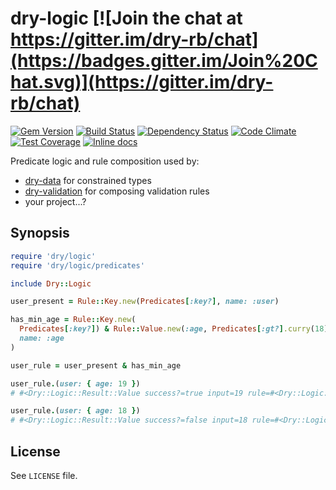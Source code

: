 [gem]: https://rubygems.org/gems/dry-logic
[travis]: https://travis-ci.org/dry-rb/dry-logic
[gemnasium]: https://gemnasium.com/dry-rb/dry-logic
[codeclimate]: https://codeclimate.com/github/dry-rb/dry-logic
[coveralls]: https://coveralls.io/r/dry-rb/dry-logic
[inchpages]: http://inch-ci.org/github/dry-rb/dry-logic

# dry-logic [![Join the chat at https://gitter.im/dry-rb/chat](https://badges.gitter.im/Join%20Chat.svg)](https://gitter.im/dry-rb/chat)

[![Gem Version](https://badge.fury.io/rb/dry-logic.svg)][gem]
[![Build Status](https://travis-ci.org/dry-rb/dry-logic.svg?branch=master)][travis]
[![Dependency Status](https://gemnasium.com/dry-rb/dry-logic.svg)][gemnasium]
[![Code Climate](https://codeclimate.com/github/dry-rb/dry-logic/badges/gpa.svg)][codeclimate]
[![Test Coverage](https://codeclimate.com/github/dry-rb/dry-logic/badges/coverage.svg)][codeclimate]
[![Inline docs](http://inch-ci.org/github/dry-rb/dry-logic.svg?branch=master)][inchpages]

Predicate logic and rule composition used by:

* [dry-data](https://github.com/dry-rb/dry-data) for constrained types
* [dry-validation](https://github.com/dry-rb/dry-validation) for composing validation rules
* your project...?

## Synopsis

``` ruby
require 'dry/logic'
require 'dry/logic/predicates'

include Dry::Logic

user_present = Rule::Key.new(Predicates[:key?], name: :user)

has_min_age = Rule::Key.new(
  Predicates[:key?]) & Rule::Value.new(:age, Predicates[:gt?].curry(18),
  name: :age
)

user_rule = user_present & has_min_age

user_rule.(user: { age: 19 })
# #<Dry::Logic::Result::Value success?=true input=19 rule=#<Dry::Logic::Rule::Value name=:age predicate=#<Dry::Logic::Predicate id=:gt?>>>

user_rule.(user: { age: 18 })
# #<Dry::Logic::Result::Value success?=false input=18 rule=#<Dry::Logic::Rule::Value name=:age predicate=#<Dry::Logic::Predicate id=:gt?>>>
```

## License

See `LICENSE` file.
